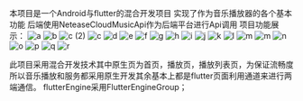 本项目是一个Android与flutter的混合开发项目
实现了作为音乐播放器的各个基本功能
后端使用NeteaseCloudMusicApi作为后端平台进行Api调用
项目功能展示：
![a](https://github.com/Pass11223344/MusicPlayerApp/assets/138595065/87f2dfa3-f77d-4338-80dd-06efdb375a0b)
![b](https://github.com/Pass11223344/MusicPlayerApp/assets/138595065/41e21eb6-d908-406a-9c34-148c9c643ac7)
![c (2)](https://github.com/Pass11223344/MusicPlayerApp/assets/138595065/9a875bae-e8af-448d-9706-92e549f9f0c7)
![c](https://github.com/Pass11223344/MusicPlayerApp/assets/138595065/397b2f01-5538-41d3-85e8-e54819c2096c)
![d](https://github.com/Pass11223344/MusicPlayerApp/assets/138595065/6b8e1d82-8d2e-4627-87a2-c47c1d94419f)
![e](https://github.com/Pass11223344/MusicPlayerApp/assets/138595065/5aac2823-b28d-4a0a-9c5c-27da98607dd2)
![f](https://github.com/Pass11223344/MusicPlayerApp/assets/138595065/b5b46244-4b9e-4b3f-82c4-28986dc18e73)
![g](https://github.com/Pass11223344/MusicPlayerApp/assets/138595065/ad1ff71e-512f-477f-82a2-38b4ed169911)
![h](https://github.com/Pass11223344/MusicPlayerApp/assets/138595065/083a2d3a-99fa-4388-9f30-db9fb38a1043)
![i](https://github.com/Pass11223344/MusicPlayerApp/assets/138595065/bbe8e5ca-f21b-42ea-bd70-1f276137bfb8)
![j](https://github.com/Pass11223344/MusicPlayerApp/assets/138595065/bf73e11d-309d-4f19-9347-3fdc5c418402)
![k](https://github.com/Pass11223344/MusicPlayerApp/assets/138595065/3d9e90cd-fccf-4b49-a30b-6528728084e6)
![l](https://github.com/Pass11223344/MusicPlayerApp/assets/138595065/a3181181-3c1b-44bd-90c3-087aa67a927e)
![m](https://github.com/Pass11223344/MusicPlayerApp/assets/138595065/066581be-65c8-4041-9c0a-10d5eb89f7f4)
![m](https://github.com/Pass11223344/MusicPlayerApp/assets/138595065/7b72a425-6b78-40dd-9022-814882aa5d2e)
![n](https://github.com/Pass11223344/MusicPlayerApp/assets/138595065/db3ae9c5-c5a7-408f-b118-e3b00fb55af9)
![o](https://github.com/Pass11223344/MusicPlayerApp/assets/138595065/e2ac554b-cf2c-46a4-82dc-5a0acff4142d)
![p](https://github.com/Pass11223344/MusicPlayerApp/assets/138595065/33d81df6-fff0-444a-bb18-675431a86a54)
![q](https://github.com/Pass11223344/MusicPlayerApp/assets/138595065/452c9795-1b5b-42ae-a6d9-6dc708bb2523)
![r](https://github.com/Pass11223344/MusicPlayerApp/assets/138595065/676bab69-216f-47c2-8f3f-275ae6e32654)


此项目采用混合开发技术其中原生页为首页，播放页，播放列表页，为保证流畅度所以音乐播放和服务都采用原生开发其余基本上都是flutter页面利用通道来进行两端通信。
flutterEngine采用FlutterEngineGroup；
